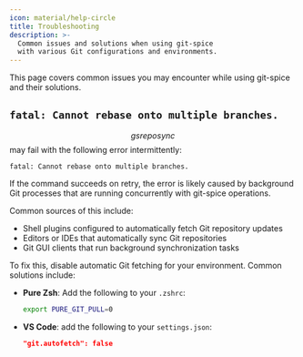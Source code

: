 ```yaml
---
icon: material/help-circle
title: Troubleshooting
description: >-
  Common issues and solutions when using git-spice
  with various Git configurations and environments.
---
```


This page covers common issues you may encounter while using git-spice
and their solutions.

## `fatal: Cannot rebase onto multiple branches.`

$$gs repo sync$$ may fail with the following error intermittently:

```
fatal: Cannot rebase onto multiple branches.
```

If the command succeeds on retry,
the error is likely caused by background Git processes
that are running concurrently with git-spice operations.

Common sources of this include:

- Shell plugins configured to automatically fetch Git repository updates
- Editors or IDEs that automatically sync Git repositories
- Git GUI clients that run background synchronization tasks

To fix this, disable automatic Git fetching for your environment.
Common solutions include:

- **Pure Zsh**: Add the following to your `.zshrc`:

    ```bash
    export PURE_GIT_PULL=0
    ```

- **VS Code**: add the following to your `settings.json`:

    ```json
    "git.autofetch": false
    ```

